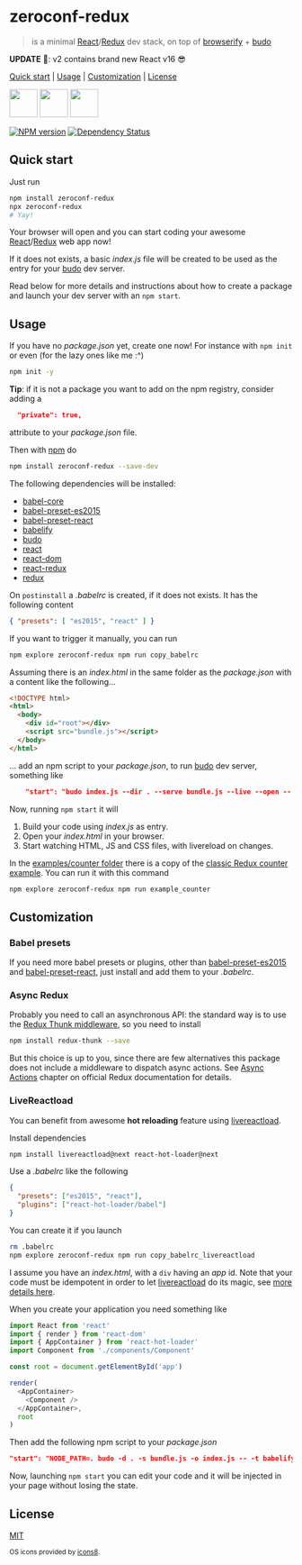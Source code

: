 # zeroconf-redux

> is a minimal [React]/[Redux] dev stack, on top of [browserify] + [budo]

**UPDATE** 🎉: v2 contains brand new React v16 😎

[Quick start](#quick-start) |
[Usage](#usage) |
[Customization](#customization) |
[License](#license)

<img src="https://rawgit.com/fibo/os-icons8/master/Apple-50.png" width="50" height="50" /> <img src="https://rawgit.com/fibo/os-icons8/master/Linux-50.png" width="50" height="50" /> <img src="https://rawgit.com/fibo/os-icons8/master/Windows8-50.png" width="50" height="50" />

[![NPM version](https://badge.fury.io/js/zeroconf-redux.svg)](http://badge.fury.io/js/zeroconf-redux)
[![Dependency Status](https://david-dm.org/fibo/zeroconf-redux.svg)](https://david-dm.org/fibo/zeroconf-redux/)

## Quick start

Just run

```bash
npm install zeroconf-redux
npx zeroconf-redux
# Yay!
```

Your browser will open and you can start coding your awesome [React]/[Redux] web app now!

If it does not exists, a basic *index.js* file will be created to be used
as the entry for your [budo] dev server.

Read below for more details and instructions about how to create a package
and launch your dev server with an `npm start`.

## Usage

If you have no *package.json* yet, create one now! For instance with
`npm init` or even (for the lazy ones like me :^)

```bash
npm init -y
```

**Tip**: if it is not a package you want to add on the npm registry,
consider adding a

```json
  "private": true,
```

attribute to your *package.json* file.

Then with [npm] do

```bash
npm install zeroconf-redux --save-dev
```

The following dependencies will be installed:

* [babel-core]
* [babel-preset-es2015]
* [babel-preset-react]
* [babelify]
* [budo]
* [react][React]
* [react-dom]
* [react-redux]
* [redux][Redux]

On `postinstall` a *.babelrc* is created, if it does not exists.
It has the following content

```json
{ "presets": [ "es2015", "react" ] }
```

If you want to trigger it manually, you can run

```bash
npm explore zeroconf-redux npm run copy_babelrc
```

Assuming there is an *index.html* in the same folder as the *package.json*
with a content like the following...

```html
<!DOCTYPE html>
<html>
  <body>
    <div id="root"></div>
    <script src="bundle.js"></script>
  </body>
</html>
```

... add an npm script to your *package.json*, to run [budo] dev server,
something like

```json
    "start": "budo index.js --dir . --serve bundle.js --live --open -- -t babelify",
```

Now, running `npm start` it will

1. Build your code using *index.js* as entry.
2. Open your *index.html* in your browser.
3. Start watching HTML, JS and CSS files, with livereload on changes.

In the [examples/counter folder][counter_example] there is a copy of the [classic Redux counter example][redux_counter].
You can run it with this command

```bash
npm explore zeroconf-redux npm run example_counter
```

## Customization

### Babel presets

If you need more babel presets or plugins, other than
[babel-preset-es2015] and [babel-preset-react],
just install and add them to your *.babelrc*.

### Async Redux

Probably you need to call an asynchronous API: the standard way is to use
the [Redux Thunk middleware][redux-thunk], so you need to install

```bash
npm install redux-thunk --save
```

But this choice is up to you, since there are few alternatives this
package does not include a middleware to dispatch async actions.
See [Async Actions](http://redux.js.org/docs/advanced/AsyncActions.html) chapter on official Redux documentation for details.

### LiveReactload

You can benefit from awesome **hot reloading** feature using [livereactload].

Install dependencies

```bash
npm install livereactload@next react-hot-loader@next
```

Use a *.babelrc* like the following

```json
{
  "presets": ["es2015", "react"],
  "plugins": ["react-hot-loader/babel"]
}
```

You can create it if you launch

```bash
rm .babelrc
npm explore zeroconf-redux npm run copy_babelrc_livereactload
```

I assume you have an *index.html*, with a `div` having an *app* id. Note
that your code must be idempotent in order to let [livereactload] do its
magic, see [more details here](https://github.com/milankinen/livereactload/pull/153#issuecomment-299560608).

When you create your application you need something like

```javascript
import React from 'react'
import { render } from 'react-dom'
import { AppContainer } from 'react-hot-loader'
import Component from './components/Component'

const root = document.getElementById('app')

render(
  <AppContainer>
    <Component />
  </AppContainer>,
  root
)
```

Then add the following npm script to your *package.json*

```json
"start": "NODE_PATH=. budo -d . -s bundle.js -o index.js -- -t babelify -p livereactload",
```

Now, launching `npm start` you can edit your code and it will be injected
in your page without losing the state.

## License

[MIT](http://g14n.info/mit-license/)

<sub>OS icons provided by <a href="https://icons8.com/">icons8</a>.</sub>

[babelify]: https://github.com/babel/babelify "babelify"
[babel-core]: https://www.npmjs.com/package/babel-core "babel-core"
[babel-preset-es2015]: https://babeljs.io/docs/plugins/preset-es2015/ "Babel ES2015 preset"
[babel-preset-react]: https://babeljs.io/docs/plugins/preset-react/ "Babel React preset"
[budo]: https://github.com/mattdesl/budo "budo"
[browserify]: http://browserify.org/ "browserify"
[counter_example]: https://github.com/fibo/zeroconf-redux/tree/master/examples/counter "counter example"
[React]: https://reactjs.org/ "React"
[react-dom]: https://www.npmjs.com/package/react-dom "React DOM"
[react-redux]: https://github.com/reactjs/react-redux "React Redux"
[Redux]: http://redux.js.org/ "Redux"
[livereactload]: https://github.com/milankinen/livereactload "LiveReactload"
[redux_counter]: https://github.com/reactjs/redux/tree/master/examples/counter "Redux example"
[redux-thunk]: https://github.com/gaearon/redux-thunk "Thunk middleware for Redux"
[npm]: https://npmjs.org/ "npm"
